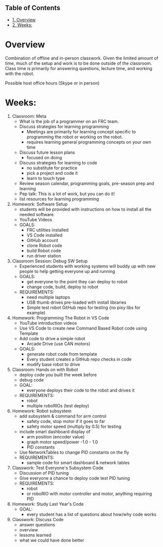 <div id="table-of-contents">
<h2>Table of Contents</h2>
<div id="text-table-of-contents">
<ul>
<li><a href="#sec-1">1. Overview</a></li>
<li><a href="#sec-2">2. Weeks:</a></li>
</ul>
</div>
</div>



# Overview<a id="sec-1" name="sec-1"></a>

Combination of offline and in-person classwork. Given the limited
amount of time, much of the setup and work is to be done outside of
the classroom. Class time is primarily for answering questions,
lecture time, and working with the robot.

Possible host office hours (Skype or in person)

# Weeks:<a id="sec-2" name="sec-2"></a>

1.  Classroom: Meta
    -   What is the job of a programmer on an FRC team.
    -   Discuss strategies for learning programming
        -   Meetings are primarily for learning concept specific to
            programming the robot or working on the robot.
        -   requires learning general programming concepts on your own time
    -   Discuss future lesson plans
        -   focused on doing
    -   Discuss strategies for learning to code
        -   no substitute for practice
        -   pick a project and code it
        -   learn to touch type
    -   Review season calendar, programming goals, pre-season prep and learning
    -   Pep talk: This is a lot of work, but you can do it!
    -   list resources for learning programming
2.  Homework: Software Setup
    -   students will be provided with instructions on how to install all the needed software.
    -   YouTube Videos
    -   GOALS:
        -   FRC utilities installed
        -   VS Code installed
        -   GitHub account
        -   clone Robot code
        -   build Robot code
        -   run driver station
3.  Classroom Session: Debug SW Setup
    -   Experienced students with working systems will buddy up with new
        people to help getting everyone up and running
    -   GOALS:
        -   get everyone to the point they can deploy to robot
        -   change code, build, deploy to robot
    -   REQUIREMENTS:
        -   need multiple laptops
        -   USB thumb drives pre-loaded with install libraries
        -   Simple test robot GitHub repo for testing (no pixy libs for example)
4.  Homework: Programming The Robot in VS Code 
    -   YouTube introduction videos
    -   Use VS Code to create new Command Based Robot code using Template
    -   Add code to drive a simple robot
        -   Arcade Drive (use CAN motors)
    -   GOALS:
        -   generate robot code from template
        -   Every student creates a GitHub repo checks in code
        -   modify base robot to drive
5.  Classroom: Hands on with Robot 
    -   deploy code you built the week before
    -   debug code
    -   GOAL:
        -   everyone deploys their code to the robot and drives it
    -   REQUIREMENTS:
        -   robot
        -   multiple roboRIOs (test deploy)
6.  Homework: Robot subsystem
    -   add subsystem & command for arm control
        -   safety code, stop motor if it goes to far
        -   safety motor speed (multiply by 0.5) for testing
    -   include smart dashboard display of 
        -   arm position (encoder value)
        -   graph motor speed/power  -1.0 - 1.0
        -   PID constants
    -   Use NetworkTables to change PID constants on the fly
    -   REQUIREMENTS:
        -   sample code for smart dashboard & network tables
7.  Classwork: Test Everyone's Subsystem Code
    -   Discussion of PID tuning
    -   Give everyone a chance to deploy code test PID tuning
    -   REQUIREMENTS:
        -   robot
        -   or roboRIO with motor controller and motor, anything requiring PID
8.  Homework: Study Last Year's Code
    -   GOAL:
        -   every student has a list of questions about how/why code works
9.  Classwork: Discuss Code
    -   answer questions
    -   overview
    -   lessons learned
    -   what we could have done better

